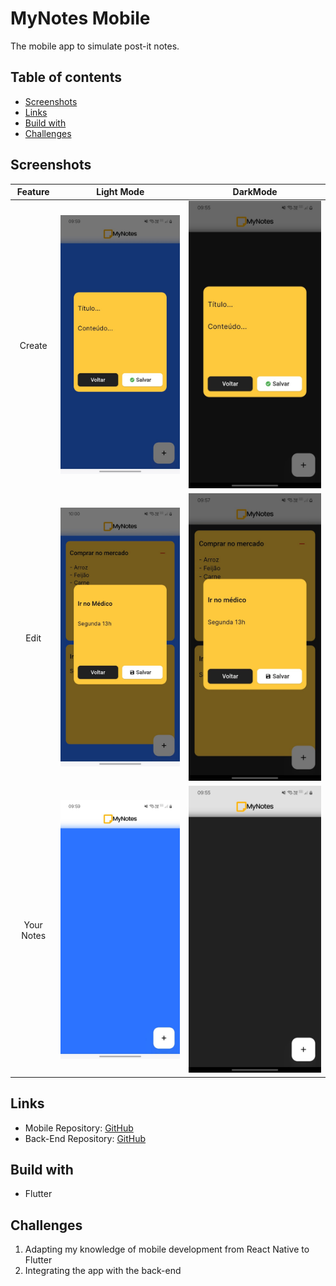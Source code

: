 # MyNotes Mobile

The mobile app to simulate post-it notes.

## Table of contents

- [Screenshots](#screenshot)
- [Links](#links)
- [Build with](#build-with)
- [Challenges](#challenges)

## Screenshots

| Feature      | Light Mode                                    | DarkMode
:-------------:|:---------------------------------------------:|:---------------------------------------------:
Create         | ![](./assets/screenshots/create_light.jpeg)   | ![](./assets/screenshots/create_dark.jpeg)
Edit           | ![](./assets/screenshots/edit_light.jpeg)     | ![](./assets/screenshots/edit_dark.jpeg)
Your Notes     | ![](./assets/screenshots/empty_light.jpeg)    | ![](./assets/screenshots/empty_dark.jpeg)

## Links

- Mobile Repository: [GitHub](https://github.com/thiagofons/mynotes-modile)
- Back-End Repository: [GitHub](https://github.com/thiagofons/mynotes-back)

## Build with

- Flutter

## Challenges

1. Adapting my knowledge of mobile development from React Native to Flutter
2. Integrating the app with the back-end
